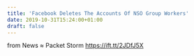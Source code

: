 ```yaml
---
title: 'Facebook Deletes The Accounts Of NSO Group Workers'
date: 2019-10-31T15:24:00+01:00
draft: false
---
```


  
  
from News ≈ Packet Storm https://ift.tt/2JDfJ5X